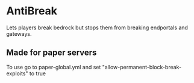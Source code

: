# AntiBreak
Lets players break bedrock but stops them from breaking endportals and gateways.
<h2> Made for paper servers </h2>
To use go to paper-global.yml and set "allow-permanent-block-break-exploits" to true
